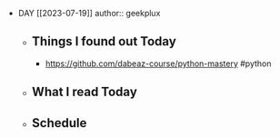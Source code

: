 - DAY [[2023-07-19]]
  author:: geekplux
	- ## Things I found out Today
		- https://github.com/dabeaz-course/python-mastery #python
	- ## What I read Today
	- ## Schedule